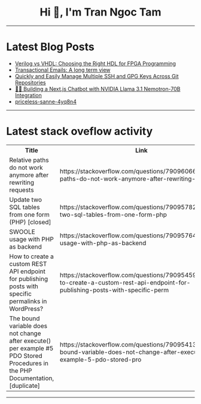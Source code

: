 <h1 align="center">Hi 👋, I'm Tran Ngoc Tam</h1>

---

# Latest Blog Posts 
<!-- BLOG-POST-LIST:START -->
- [Verilog vs VHDL: Choosing the Right HDL for FPGA Programming](https://dev.to/oven_kivi_9767f2633fb99c9/verilog-vs-vhdl-choosing-the-right-hdl-for-fpga-programming-27c3)
- [Transactional Emails: A long term view](https://dev.to/jeremy_tly/transactional-emails-a-long-term-view-13l6)
- [Quickly and Easily Manage Multiple SSH and GPG Keys Across Git Repositories](https://dev.to/jt_ziolo/quickly-and-easily-check-and-configure-ssh-and-gpg-keys-for-git-repositories-21p6)
- [🦙💬 Building a Next.js Chatbot with NVIDIA Llama 3.1 Nemotron-70B Integration](https://dev.to/jadouse5/building-a-nextjs-chatbot-with-nvidia-llama-31-nemotron-70b-integration-9h2)
- [priceless-sanne-4yq8n4](https://dev.to/zavalarubengpe/priceless-sanne-4yq8n4-3p1h)
<!-- BLOG-POST-LIST:END -->

---

# Latest stack oveflow activity
<table>
  <tr><th>Title</th><th>Link</th></tr>
  <!-- STACKOVERFLOW:START --><tr><td>Relative paths do not work anymore after rewriting requests</td><td>https://stackoverflow.com/questions/79096066/relative-paths-do-not-work-anymore-after-rewriting-requests</td></tr><tr><td>Update two SQL tables from one form &lpar;PHP&rpar; [closed]</td><td>https://stackoverflow.com/questions/79095782/update-two-sql-tables-from-one-form-php</td></tr><tr><td>SWOOLE usage with PHP as backend</td><td>https://stackoverflow.com/questions/79095764/swoole-usage-with-php-as-backend</td></tr><tr><td>How to create a custom REST API endpoint for publishing posts with specific permalinks in WordPress?</td><td>https://stackoverflow.com/questions/79095459/how-to-create-a-custom-rest-api-endpoint-for-publishing-posts-with-specific-perm</td></tr><tr><td>The bound variable does not change after execute&lpar;&rpar; per example #5 PDO Stored Procedures in the PHP Documentation, [duplicate]</td><td>https://stackoverflow.com/questions/79095413/the-bound-variable-does-not-change-after-execute-per-example-5-pdo-stored-pro</td></tr><!-- STACKOVERFLOW:END -->
</table>

---


